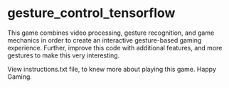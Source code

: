 # gesture_control_tensorflow

This game combines video processing, gesture recognition, and game mechanics in order to create an interactive gesture-based gaming experience. 
Further, improve this code with additional features, and more gestures to make this very interesting.

View instructions.txt file, to knew more about playing this game. Happy Gaming.
